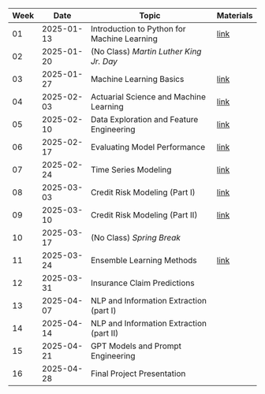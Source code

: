 | Week | Date       | Topic                                       | Materials         |
| ---- | ---------- | ------------------------------------------- | ----------------- |
| 01   | 2025-01-13 | Introduction to Python for Machine Learning | [link](./week01/) |
| 02   | 2025-01-20 | (No Class) *Martin Luther King Jr. Day*     |                   |
| 03   | 2025-01-27 | Machine Learning Basics                     | [link](./week03/) |
| 04   | 2025-02-03 | Actuarial Science and Machine Learning      | [link](./week04/) |
| 05   | 2025-02-10 | Data Exploration and Feature Engineering    | [link](./week05/) |
| 06   | 2025-02-17 | Evaluating Model Performance                | [link](./week06/) |
| 07   | 2025-02-24 | Time Series Modeling                        | [link](./week07/) |
| 08   | 2025-03-03 | Credit Risk Modeling (Part I)               | [link](./week08/) |
| 09   | 2025-03-10 | Credit Risk Modeling (Part II)              | [link](./week09/) |
| 10   | 2025-03-17 | (No Class) *Spring Break*                   |                   |
| 11   | 2025-03-24 | Ensemble Learning Methods                   | [link](./week11/) |
| 12   | 2025-03-31 | Insurance Claim Predictions                 |                   |
| 13   | 2025-04-07 | NLP and Information Extraction (part I)     |                   |
| 14   | 2025-04-14 | NLP and Information Extraction (part II)    |                   |
| 15   | 2025-04-21 | GPT Models and Prompt Engineering           |                   |
| 16   | 2025-04-28 | Final Project Presentation                  |                   |

